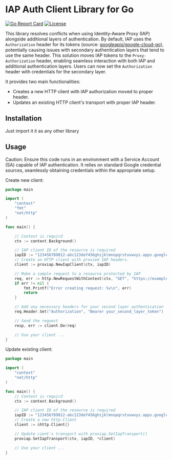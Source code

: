 # IAP Auth Client Library for Go

[![Go Report Card](https://goreportcard.com/badge/github.com/mytkoenko/iap-proxy-auth)](https://goreportcard.com/report/github.com/mytkoenko/iap-proxy-auth)
[![License](https://img.shields.io/badge/license-MIT-blue.svg)](https://opensource.org/licenses/MIT)

This library resolves conflicts when using Identity-Aware Proxy (IAP) alongside additional layers of authentication. By default, IAP uses the `Authorization` header for its tokens (source: [googleapis/google-cloud-go](https://github.com/googleapis/google-cloud-go/blob/6cd6a73be87a261729d3b6b45f3d28be93c3fdb3/auth/httptransport/httptransport.go#L179C4-L187)), potentially causing issues with secondary authentication layers that tend to use the same header. This solution moves IAP tokens to the `Proxy-Authorization` header, enabling seamless interaction with both IAP and additional authentication layers. Users can now set the `Authorization` header with credentials for the secondary layer.

 It provides two main functionalities:

   - Creates a new HTTP client with IAP authorization moved to proper header.
   - Updates an existing HTTP client's transport with proper IAP header.


## Installation

Just import it it as any other library

## Usage

Caution: Ensure this code runs in an environment with a Service Account (SA) capable of IAP authentication. It relies on standard Google credential sources, seamlessly obtaining credentials within the appropriate setup.

Create new client:

```go
package main

import (
	"context"
	"fmt"
	"net/http"
)

func main() {

	// Context is requird
	ctx := context.Background()

	// IAP client ID of the resource is required
	iapID := "123456789012-abc123def456ghijklmnopqrstuvwxyz.apps.googleusercontent.com"
	// Create an HTTP client with proxied IAP headers.
	client := proxiap.NewIapClient(ctx, iapID)

	// Make a sample request to a resource protected by IAP
	req, err := http.NewRequestWithContext(ctx, "GET", "https://example.com/protected/resource", nil)
	if err != nil {
		fmt.Printf("Error creating request: %v\n", err)
		return
	}

	// Add any necessary headers for your second layer authentication
	req.Header.Set("Authorization", "Bearer your_second_layer_token")

	// Send the request
	resp, err := client.Do(req)

	// Use your client ...
}
```

Update existing client:

```go
package main

import (
	"context"
	"net/http"
)

func main() {
	// Context is requird
	ctx := context.Background()

	// IAP client ID of the resource is required
	iapID := "123456789012-abc123def456ghijklmnopqrstuvwxyz.apps.googleusercontent.com"
	// Create a new http.Client
	client := &http.Client{}

	// Update cient's transport with proxiap.SetIapTransport()
	proxiap.SetIapTransport(ctx, iapID, *client)

	// Use your client ...
}
```